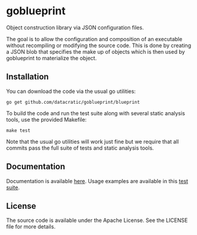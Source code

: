 # goblueprint #

Object construction library via JSON configuration files.

The goal is to allow the configuration and composition of an executable without
recompiling or modifying the source code. This is done by creating a JSON blob
that specifies the make up of objects which is then used by goblueprint to
materialize the object.


## Installation ##

You can download the code via the usual go utilities:

```
go get github.com/datacratic/goblueprint/blueprint
```

To build the code and run the test suite along with several static analysis
tools, use the provided Makefile:

```
make test
```

Note that the usual go utilities will work just fine but we require that all
commits pass the full suite of tests and static analysis tools.


## Documentation ##

Documentation is available [here](https://godoc.org/github.com/datacratic/goblueprint/blueprint).
Usage examples are available in this [test suite](blueprint/example_test.go).


## License ##

The source code is available under the Apache License. See the LICENSE file for
more details.
